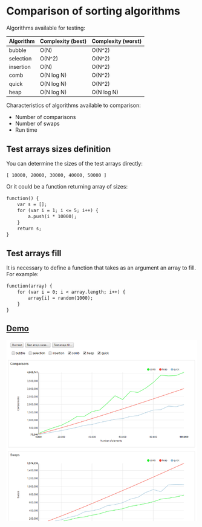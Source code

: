 # Comparison of sorting algorithms

Algorithms available for testing:

| Algorithm        | Complexity (best)    | Complexity (worst)    |
|------------------|----------------------|-----------------------|
| bubble           | O(N)                 | O(N^2)                |
| selection        | O(N^2)               | O(N^2)                |
| insertion        | O(N)                 | O(N^2)                |
| comb             | O(N log N)           | O(N^2)                |
| quick            | O(N log N)           | O(N^2)                |
| heap             | O(N log N)           | O(N log N)            |

Characteristics of algorithms available to comparison:
* Number of comparisons
* Number of swaps
* Run time

## Test arrays sizes definition

You can determine the sizes of the test arrays directly:
```
[ 10000, 20000, 30000, 40000, 50000 ]
```
Or it could be a function returning array of sizes:
```
function() {
    var s = [];
    for (var i = 1; i <= 5; i++) {
        a.push(i * 10000);
    }
    return s;
}
```

## Test arrays fill

It is necessary to define a function that takes as an argument an array to fill. For example:
```
function(array) {
    for (var i = 0; i < array.length; i++) {
        array[i] = random(1000);
    }
}
```

## [Demo](https://0xd34f.github.io/sort-test/)

[![Sort test](https://raw.githubusercontent.com/0xD34F/sort-test/master/sort-test-screenshot.png)](https://0xd34f.github.io/sort-test/)
